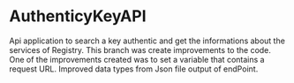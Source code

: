 # AuthenticyKeyAPI
Api application to search a key authentic and get the informations about the services of Registry.
This branch was create improvements to the code. One of the improvements created was to set a variable that contains a request URL.
Improved data types from Json file output of endPoint.

